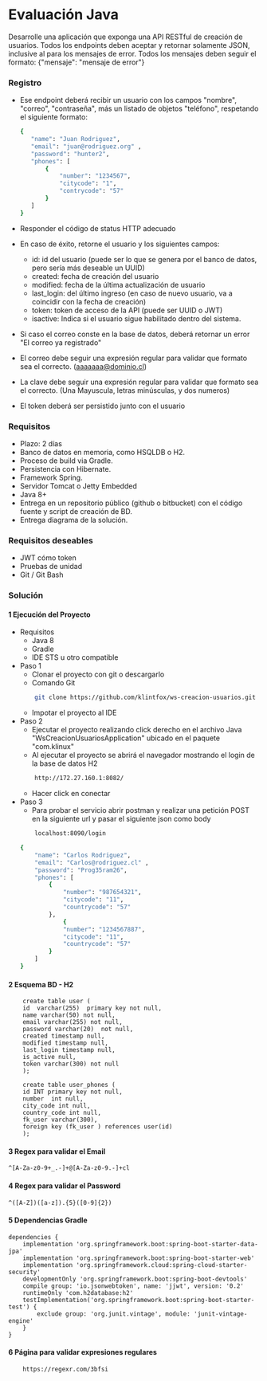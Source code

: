 # Evaluación Java

Desarrolle una aplicación que exponga una API RESTful de creación de usuarios. 
Todos los endpoints deben aceptar y retornar solamente JSON, inclusive al para los mensajes de error. 
Todos los mensajes deben seguir el formato: 
 {"mensaje": "mensaje de error"} 

###  Registro 
* Ese endpoint deberá recibir un usuario con los campos "nombre", "correo", "contraseña", más un listado de objetos "teléfono", respetando el siguiente formato: 
     ```sh
     { 
        "name": "Juan Rodriguez", 
        "email": "juan@rodriguez.org" , 
        "password": "hunter2", 
        "phones": [ 
            { 
                "number": "1234567", 
                "citycode": "1",	 
                "contrycode": "57" 
            } 
        ] 
    }
     ```
* Responder el código de status HTTP adecuado 
* En caso de éxito, retorne el usuario y los siguientes campos: 
    - id: id del usuario (puede ser lo que se genera por el banco de datos, pero sería más deseable un UUID) 
    - created: fecha de creación del usuario 
    - modified: fecha de la última actualización de usuario 
    - last_login: del último ingreso (en caso de nuevo usuario, va a coincidir con la fecha de creación) 
    - token: token de acceso de la API (puede ser UUID o JWT) 
    - isactive: Indica si el usuario sigue habilitado dentro del sistema. 

* Si caso el correo conste en la base de datos, deberá retornar un error "El correo ya registrado"
* El correo debe seguir una expresión regular para validar que formato sea el correcto. (aaaaaaa@dominio.cl) 
* La clave debe seguir una expresión regular para validar que formato sea el correcto. (Una Mayuscula, letras minúsculas, y dos numeros) 
* El token deberá ser persistido junto con el usuario 

### Requisitos 
* Plazo: 2 días 
* Banco de datos en memoria, como HSQLDB o H2. 
* Proceso de build via Gradle. 
* Persistencia con Hibernate. 
* Framework Spring. 
* Servidor Tomcat o Jetty Embedded 
* Java 8+ 
* Entrega en un repositorio público (github o bitbucket) con el código fuente y script de creación de BD. 
* Entrega diagrama de la solución. 

### Requisitos deseables 
* JWT cómo token 
* Pruebas de unidad 
* Git / Git Bash
### Solución

#### 1 Ejecución del Proyecto
* Requisitos
    - Java 8
    - Gradle
    - IDE STS u otro compatible
* Paso 1
    - Clonar el proyecto con git o descargarlo
    - Comando Git
    ```sh
        git clone https://github.com/klintfox/ws-creacion-usuarios.git
    ```
    - Impotar el proyecto al IDE   
* Paso 2
    - Ejecutar el proyecto realizando click derecho en el archivo Java "WsCreacionUsuariosApplication" ubicado en el paquete "com.klinux"
    - Al ejecutar el proyecto se abrirá el navegador mostrando el login de la base de datos H2
    ```sh
        http://172.27.160.1:8082/
     ```
    - Hacer click en conectar
* Paso 3
    - Para probar el servicio abrir postman y realizar una petición POST en la siguiente url y pasar el siguiente json como body
    ```sh
        localhost:8090/login
    ```
    ```sh
    { 
        "name": "Carlos Rodriguez", 
        "email": "Carlos@rodriguez.cl" , 
        "password": "Prog35ram26", 
        "phones": [ 
            { 
                "number": "987654321", 
                "citycode": "11",	 
                "countrycode": "57" 
            },
                { 
                "number": "1234567887", 
                "citycode": "11",	 
                "countrycode": "57" 
            }  
        ] 
    }
     ```
#### 2 Esquema BD - H2
    
        create table user ( 
        id  varchar(255)  primary key not null,
        name varchar(50) not null, 
        email varchar(255) not null, 
        password varchar(20)  not null, 
        created timestamp null, 
        modified timestamp null,
        last_login timestamp null,
        is_active null,
        token varchar(300) not null
        );
    
        create table user_phones ( 
        id INT primary key not null,
        number  int null, 
        city_code int null, 
        country_code int null, 
        fk_user varchar(300),
        foreign key (fk_user ) references user(id)
        );
    

#### 3 Regex para validar el Email

    ^[A-Za-z0-9+_.-]+@[A-Za-z0-9.-]+cl

#### 4 Regex para validar el Password

    ^([A-Z])([a-z]).{5}([0-9]{2})

#### 5 Dependencias Gradle
     
    dependencies {
        implementation 'org.springframework.boot:spring-boot-starter-data-jpa'
        implementation 'org.springframework.boot:spring-boot-starter-web'
        implementation 'org.springframework.cloud:spring-cloud-starter-security'
        developmentOnly 'org.springframework.boot:spring-boot-devtools'
        compile group: 'io.jsonwebtoken', name: 'jjwt', version: '0.2'
        runtimeOnly 'com.h2database:h2'
        testImplementation('org.springframework.boot:spring-boot-starter-test') {
            exclude group: 'org.junit.vintage', module: 'junit-vintage-engine'
        }
    }
     
#### 6 Página para validar expresiones regulares
    
        https://regexr.com/3bfsi
    